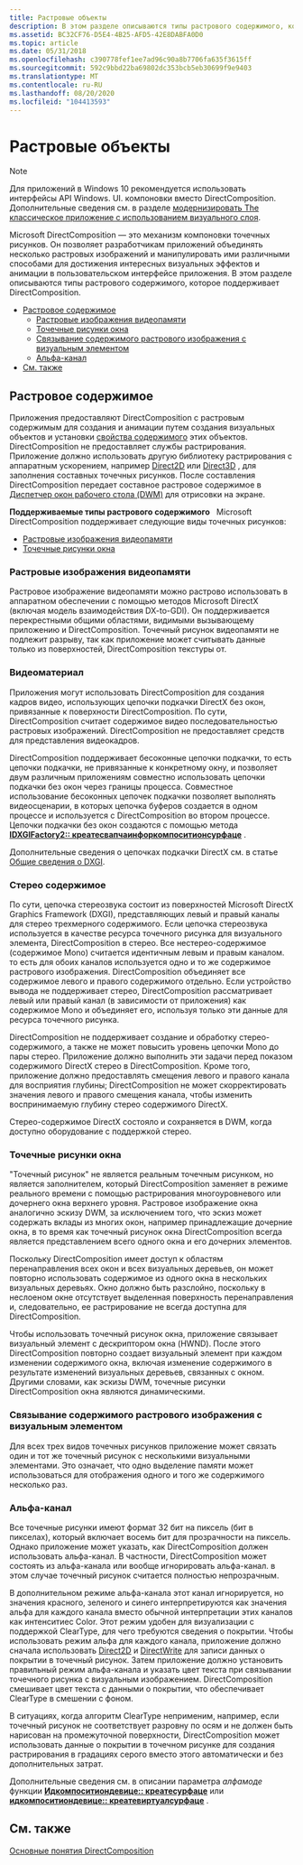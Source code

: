 ```yaml
---
title: Растровые объекты
description: В этом разделе описываются типы растрового содержимого, которое поддерживает DirectComposition.
ms.assetid: BC32CF76-D5E4-4B25-AFD5-42E8DABFA0D0
ms.topic: article
ms.date: 05/31/2018
ms.openlocfilehash: c390778fef1ee7ad96c90a8b7706fa635f3615ff
ms.sourcegitcommit: 592c9bbd22ba69802dc353bcb5eb30699f9e9403
ms.translationtype: MT
ms.contentlocale: ru-RU
ms.lasthandoff: 08/20/2020
ms.locfileid: "104413593"
---
```

# <a name="bitmap-objects"></a>Растровые объекты

> [!NOTE]
> Для приложений в Windows 10 рекомендуется использовать интерфейсы API Windows. UI. компоновки вместо DirectComposition. Дополнительные сведения см. в разделе [модернизировать The классическое приложение с использованием визуального слоя](/windows/uwp/composition/visual-layer-in-desktop-apps).

Microsoft DirectComposition — это механизм компоновки точечных рисунков. Он позволяет разработчикам приложений объединять несколько растровых изображений и манипулировать ими различными способами для достижения интересных визуальных эффектов и анимации в пользовательском интерфейсе приложения. В этом разделе описываются типы растрового содержимого, которое поддерживает DirectComposition.

-   [Растровое содержимое](#bitmap-content)
    -   [Растровые изображения видеопамяти](#video-memory-bitmaps)
    -   [Точечные рисунки окна](#window-bitmaps)
    -   [Связывание содержимого растрового изображения с визуальным элементом](#associating-bitmap-content-with-a-visual)
    -   [Альфа-канал](#alpha-channel)
-   [См. также](#related-topics)

## <a name="bitmap-content"></a>Растровое содержимое

Приложения предоставляют DirectComposition с растровым содержимым для создания и анимации путем создания визуальных объектов и установки [свойства содержимого](basic-concepts.md) этих объектов. DirectComposition не предоставляет службы растрирования. Приложение должно использовать другую библиотеку растрирования с аппаратным ускорением, например [Direct2D](../direct2d/direct2d-portal.md) или [Direct3D](/windows/desktop/direct3d11/atoc-dx-graphics-direct3d-11) , для заполнения составных точечных рисунков. После составления DirectComposition передает составное растровое содержимое в [Диспетчер окон рабочего стола (DWM)](/windows/desktop/dwm/dwm-overview) для отрисовки на экране.

**Поддерживаемые типы растрового содержимого**   Microsoft DirectComposition поддерживает следующие виды точечных рисунков:

-   [Растровые изображения видеопамяти](#video-memory-bitmaps)
-   [Точечные рисунки окна](#window-bitmaps)

### <a name="video-memory-bitmaps"></a>Растровые изображения видеопамяти

Растровое изображение видеопамяти можно растрово использовать в аппаратном обеспечении с помощью методов Microsoft DirectX (включая модель взаимодействия DX-to-GDI). Он поддерживается перекрестными общими областями, видимыми вызывающему приложению и DirectComposition. Точечный рисунок видеопамяти не подлежит разрыву, так как приложение может считывать данные только из поверхностей, DirectComposition текстуры от.

### <a name="video-content"></a>Видеоматериал

Приложения могут использовать DirectComposition для создания кадров видео, использующих цепочки подкачки DirectX без окон, привязанные к поверхности DirectComposition. По сути, DirectComposition считает содержимое видео последовательностью растровых изображений. DirectComposition не предоставляет средств для представления видеокадров.

DirectComposition поддерживает бесоконные цепочки подкачки, то есть цепочки подкачки, не привязанные к конкретному окну, и позволяет двум различным приложениям совместно использовать цепочки подкачки без окон через границы процесса. Совместное использование бесоконных цепочек подкачки позволяет выполнять видеосценарии, в которых цепочка буферов создается в одном процессе и используется с DirectComposition во втором процессе. Цепочки подкачки без окон создаются с помощью метода [**IDXGIFactory2:: креатесвапчаинфоркомпоситионсурфаце**](/windows/desktop/api/dxgi1_2/nf-dxgi1_2-idxgifactory2-createswapchainforcomposition) .

Дополнительные сведения о цепочках подкачки DirectX см. в статье [Общие сведения о DXGI](/windows/desktop/direct3ddxgi/d3d10-graphics-programming-guide-dxgi).

### <a name="stereo-content"></a>Стерео содержимое

По сути, цепочка стереозвука состоит из поверхностей Microsoft DirectX Graphics Framework (DXGI), представляющих левый и правый каналы для стерео трехмерного содержимого. Если цепочка стереозвука используется в качестве ресурса точечного рисунка для визуального элемента, DirectComposition в стерео. Все нестерео-содержимое (содержимое Mono) считается идентичным левым и правым каналом. то есть для обоих каналов используется одно и то же содержимое растрового изображения. DirectComposition объединяет все содержимое левого и правого содержимого отдельно. Если устройство вывода не поддерживает стерео, DirectComposition рассматривает левый или правый канал (в зависимости от приложения) как содержимое Mono и объединяет его, используя только эти данные для ресурса точечного рисунка.

DirectComposition не поддерживает создание и обработку стерео-содержимого, а также не может повысить уровень цепочки Mono до пары стерео. Приложение должно выполнить эти задачи перед показом содержимого DirectX стерео в DirectComposition. Кроме того, приложение должно предоставлять смещения левого и правого канала для восприятия глубины; DirectComposition не может скорректировать значения левого и правого смещения канала, чтобы изменить воспринимаемую глубину стерео содержимого DirectX.

Стерео-содержимое DirectX состояло и сохраняется в DWM, когда доступно оборудование с поддержкой стерео.

### <a name="window-bitmaps"></a>Точечные рисунки окна

"Точечный рисунок" не является реальным точечным рисунком, но является заполнителем, который DirectComposition заменяет в режиме реального времени с помощью растрирования многоуровневого или дочернего окна верхнего уровня. Растровое изображение окна аналогично эскизу DWM, за исключением того, что эскиз может содержать вклады из многих окон, например принадлежащие дочерние окна, в то время как точечный рисунок окна DirectComposition всегда является представлением всего одного окна и его дочерних элементов.

Поскольку DirectComposition имеет доступ к областям перенаправления всех окон и всех визуальных деревьев, он может повторно использовать содержимое из одного окна в нескольких визуальных деревьях. Окно должно быть разслойно, поскольку в неслоеном окне отсутствует выделенная поверхность перенаправления и, следовательно, ее растрирование не всегда доступна для DirectComposition.

Чтобы использовать точечный рисунок окна, приложение связывает визуальный элемент с дескриптором окна (HWND). После этого DirectComposition повторно создает визуальный элемент при каждом изменении содержимого окна, включая изменение содержимого в результате изменений визуальных деревьев, связанных с окном. Другими словами, как эскизы DWM, точечные рисунки DirectComposition окна являются динамическими.

### <a name="associating-bitmap-content-with-a-visual"></a>Связывание содержимого растрового изображения с визуальным элементом

Для всех трех видов точечных рисунков приложение может связать один и тот же точечный рисунок с несколькими визуальными элементами. Это означает, что одно выделение памяти может использоваться для отображения одного и того же содержимого несколько раз.

### <a name="alpha-channel"></a>Альфа-канал

Все точечные рисунки имеют формат 32 бит на пиксель (бит в пикселах), который включает восемь бит для прозрачности на пиксель. Однако приложение может указать, как DirectComposition должен использовать альфа-канал. В частности, DirectComposition может состоять из альфа-канала или вообще игнорировать альфа-канал. в этом случае точечный рисунок считается полностью непрозрачным.

В дополнительном режиме альфа-канала этот канал игнорируется, но значения красного, зеленого и синего интерпретируются как значения альфа для каждого канала вместо обычной интерпретации этих каналов как интенситиес Color. Этот режим удобен для визуализации с поддержкой ClearType, для чего требуются сведения о покрытии. Чтобы использовать режим альфа для каждого канала, приложение должно сначала использовать [Direct2D](../direct2d/direct2d-portal.md) и [DirectWrite](/windows/desktop/DirectWrite/direct-write-portal) для записи данных о покрытии в точечный рисунок. Затем приложение должно установить правильный режим альфа-канала и указать цвет текста при связывании точечного рисунка с визуальным изображением. DirectComposition смешивает цвет текста с данными о покрытии, что обеспечивает ClearType в смешении с фоном.

В ситуациях, когда алгоритм ClearType неприменим, например, если точечный рисунок не соответствует разровну по осям и не должен быть нарисован на промежуточной поверхности, DirectComposition может использовать данные о покрытии в точечном рисунке для создания растрирования в градациях серого вместо этого автоматически и без дополнительных затрат.

Дополнительные сведения см. в описании параметра *алфамоде* функции [**Идкомпоситиондевице:: креатесурфаце**](/windows/win32/api/dcomp/nf-dcomp-idcompositiondevice-createsurface) или [**идкомпоситиондевице:: креатевиртуалсурфаце**](/windows/win32/api/dcomp/nf-dcomp-idcompositiondevice-createvirtualsurface) .

## <a name="related-topics"></a>См. также

<dl> <dt>

[Основные понятия DirectComposition](directcomposition-concepts.md)
</dt> </dl>

 

 